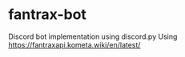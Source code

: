 # fantrax-bot
Discord bot implementation using discord.py
Using https://fantraxapi.kometa.wiki/en/latest/

